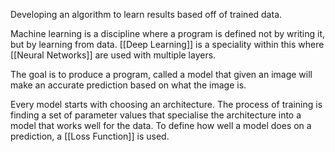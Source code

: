 Developing an algorithm to learn results based off of trained data.


Machine learning is a discipline where a program is defined not by writing it, but by learning from data. [[Deep Learning]] is a speciality within this where [[Neural Networks]] are used with multiple layers. 

The goal is to produce a program, called a model that given an image will make an accurate prediction based on what the image is.

Every model starts with choosing an architecture. The process of training is finding a set of parameter values that specialise the architecture into a model that works well for the data. To define how well a model does on a prediction, a [[Loss Function]] is used.